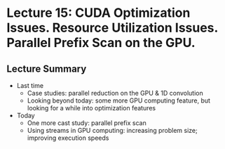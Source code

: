 # Lecture 15: CUDA Optimization Issues. Resource Utilization Issues. Parallel Prefix Scan on the GPU.

## Lecture Summary

* Last time
  * Case studies: parallel reduction on the GPU & 1D convolution
  * Looking beyond today: some more GPU computing feature, but looking for a while into optimization features
* Today
  * One more cast study: parallel prefix scan
  * Using streams in GPU computing: increasing problem size; improving execution speeds

